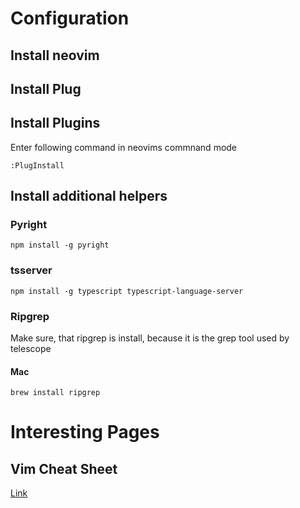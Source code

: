 # Configuration
## Install neovim
## Install Plug
## Install Plugins
Enter following command in neovims commnand mode
```
:PlugInstall
```
## Install additional helpers
### Pyright
```
npm install -g pyright
```
### tsserver
```
npm install -g typescript typescript-language-server
```
### Ripgrep
Make sure, that ripgrep is install, because it is the grep tool used by telescope
#### Mac
```
brew install ripgrep
```

# Interesting Pages
## Vim Cheat Sheet
[Link](https://vim.rtorr.com/)
